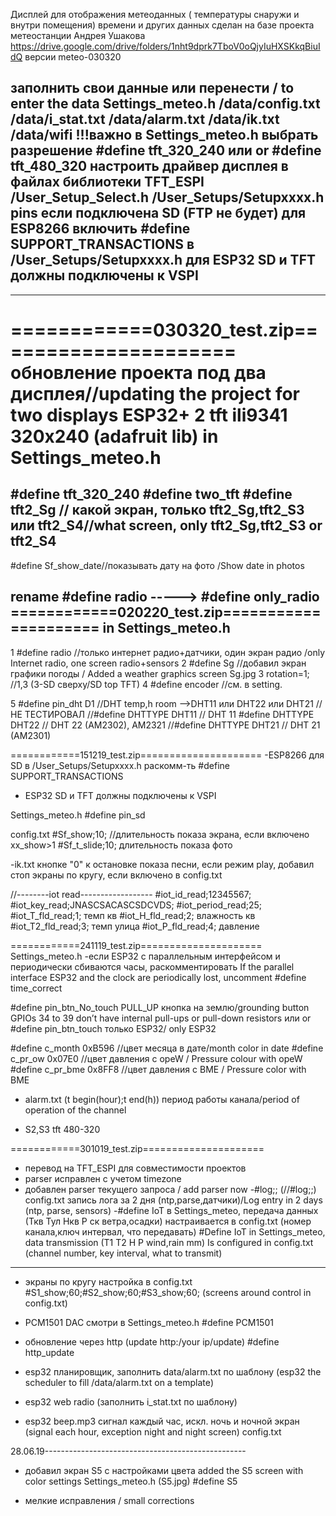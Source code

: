 Дисплей для отображения метеоданных ( температуры снаружи и внутри помещения) времени и других данных
сделан на базе проекта метеостанции 
Андрея Ушакова
https://drive.google.com/drive/folders/1nht9dprk7TboV0oQjyIuHXSKkqBiuIdQ
версии meteo-030320

заполнить свои данные или перенести / to enter the data
Settings_meteo.h 
/data/config.txt
/data/i_stat.txt
/data/alarm.txt
/data/ik.txt
/data/wifi
!!!важно в Settings_meteo.h выбрать разрешение 
#define tft_320_240 или or #define tft_480_320
настроить драйвер дисплея в файлах библиотеки TFT_ESPI
/User_Setup_Select.h
/User_Setups/Setupxxxx.h pins
если подключена SD (FTP не будет)
для ESP8266 включить #define SUPPORT_TRANSACTIONS в /User_Setups/Setupxxxx.h
для ESP32 SD и TFT должны подключены к VSPI
------------------------------------------------------
------------------------------------------------------


============030320_test.zip=====================
обновление проекта под два дисплея//updating the project for two displays
ESP32+ 2 tft ili9341 320x240 (adafruit lib)
in Settings_meteo.h
===================
#define tft_320_240
#define  two_tft
#define tft2_Sg // какой экран, только tft2_Sg,tft2_S3 или  tft2_S4//what screen, only tft2_Sg,tft2_S3 or tft2_S4
-------------------
#define Sf_show_date//показывать дату на фото  /Show date in photos

rename  #define radio -----> #define only_radio
============020220_test.zip=====================
in Settings_meteo.h
--------------------
1
#define radio  //только  интернет радио+датчики, один экран радио
/only Internet radio, one screen radio+sensors
2
#define  Sg //добавил экран графики погоды /
Added a weather graphics screen   Sg.jpg 
3
rotation=1; //1,3 (3-SD сверху/SD top TFT)
4
#define encoder //см. в setting.

5
#define pin_dht D1   //DHT temp,h room -->DHT11 или DHT22 или DHT21
			   //НЕ ТЕСТИРОВАЛ
//#define DHTTYPE DHT11   // DHT 11
#define DHTTYPE DHT22   // DHT 22  (AM2302), AM2321
//#define DHTTYPE DHT21   // DHT 21 (AM2301)             




============151219_test.zip=====================
-ESP8266 для SD в /User_Setups/Setupxxxx.h раскомм-ть
#define SUPPORT_TRANSACTIONS
- ESP32 SD и TFT должны подключены к VSPI

Settings_meteo.h
#define pin_sd

config.txt
#Sf_show;10; //длительность показа экрана, если включено xx_show>1 
#Sf_t_slide;10; длительность показа фото

-ik.txt кнопке "0" к остановке показа песни, если режим play,
добавил стоп экраны по кругу, если включено в config.txt

//--------iot read------------------
#iot_id_read;12345567;
#iot_key_read;JNASCSACASCSDCVDS;
#iot_period_read;25;
#iot_T_fld_read;1; темп кв
#iot_H_fld_read;2; влажность кв
#iot_T2_fld_read;3; темп улица
#iot_P_fld_read;4;  давление


============241119_test.zip=====================
Settings_meteo.h
-если ESP32 c параллельным  интерфейсом  и периодически сбиваются часы, раскомментировать
If the parallel interface ESP32 and the clock are periodically lost, uncomment
#define  time_correct 

#define pin_btn_No_touch   PULL_UP кнопка на землю/grounding button GPIOs 34 to 39 don’t have internal pull-ups or pull-down resistors
или or
#define pin_btn_touch только ESP32/ only ESP32


#define c_month 0xB596  //цвет месяца в дате/month color in date
#define c_pr_ow  0x07E0 //цвет давления с opeW / Pressure colour with opeW
#define c_pr_bme 0x8FF8 //цвет давления с BME / Pressure color with BME


- alarm.txt (t begin(hour);t end(h))
период работы канала/period of operation of the channel

- S2,S3 tft 480-320

============301019_test.zip=====================
- перевод на TFT_ESPI для совместимости проектов
- parser исправлен с учетом timezone
- добавлен parser текущего запроса / add parser now
-#log;; (//#log;;) config.txt запись лога за 2 дня (ntp,parse,датчики)/Log entry in 2 days (ntp, parse, sensors)
-#define IoT   в Settings_meteo, передача данных (Ткв Тул Нкв P ск ветра,осадки)
настраивается в config.txt (номер канала,ключ интервал, что передавать) 
#Define IoT in Settings_meteo, data transmission (T1 T2 H P wind,rain mm)
Is configured in config.txt (channel number, key interval, what to transmit)
---------------------------------------------

- экраны по кругу настройка в config.txt
#S1_show;60;#S2_show;60;#S3_show;60;
(screens around control in config.txt)
- PCM1501 DAC смотри в Settings_meteo.h
#define PCM1501

- обновление через http (update http:/your ip/update)
#define http_update 

- esp32 планировщик, заполнить data/alarm.txt по шаблону (esp32 the scheduler to fill /data/alarm.txt on a template)
- esp32 web radio (заполнить i_stat.txt по шаблону)
- esp32 beep.mp3 сигнал каждый час, искл. ночь и ночной экран
(signal each hour, exception night and night screen)
config.txt 


28.06.19--------------------------------------------------
- добавил экран S5 с настройками цвета
added the S5 screen with color settings 
Settings_meteo.h  (S5.jpg)
#define S5

- мелкие исправления / small corrections
